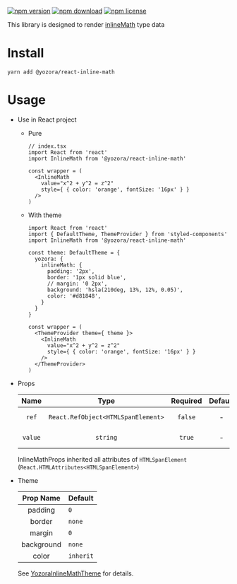 [![npm version](https://img.shields.io/npm/v/@yozora/react-inline-math.svg)](https://www.npmjs.com/package/@yozora/react-inline-math)
[![npm download](https://img.shields.io/npm/dm/@yozora/react-inline-math.svg)](https://www.npmjs.com/package/@yozora/react-inline-math)
[![npm license](https://img.shields.io/npm/l/@yozora/react-inline-math.svg)](https://www.npmjs.com/package/@yozora/react-inline-math)


This library is designed to render [inlineMath][mathjax] type data


# Install

  ```shell
  yarn add @yozora/react-inline-math
  ```

# Usage
  * Use in React project

    - Pure

      ```tsx
      // index.tsx
      import React from 'react'
      import InlineMath from '@yozora/react-inline-math'

      const wrapper = (
        <InlineMath
          value="x^2 + y^2 = z^2"
          style={ { color: 'orange', fontSize: '16px' } }
        />
      )
      ```

    - With theme

      ```tsx
      import React from 'react'
      import { DefaultTheme, ThemeProvider } from 'styled-components'
      import InlineMath from '@yozora/react-inline-math'

      const theme: DefaultTheme = {
        yozora: {
          inlineMath: {
            padding: '2px',
            border: '1px solid blue',
            // margin: '0 2px',
            background: 'hsla(210deg, 13%, 12%, 0.05)',
            color: '#d81848',
          }
        }
      }

      const wrapper = (
        <ThemeProvider theme={ theme }>
          <InlineMath
            value="x^2 + y^2 = z^2"
            style={ { color: 'orange', fontSize: '16px' } }
          />
        </ThemeProvider>
      )
      ```

  * Props

     Name     | Type                                | Required  | Default | Description
    :--------:|:-----------------------------------:|:---------:|:-------:|:-------------
     `ref`    | `React.RefObject<HTMLSpanElement>`  | `false`   | -       | Forwarded ref callback
     `value`  | `string`                            | `true`    | -       | InlineMath content

    InlineMathProps inherited all attributes of `HTMLSpanElement` (`React.HTMLAttributes<HTMLSpanElement>`)

  * Theme

     Prop Name    | Default
    :------------:|:--------------
     padding      | `0`
     border       | `none`
     margin       | `0`
     background   | `none`
     color        | `inherit`

    See [YozoraInlineMathTheme][] for details.


[mathjax]: https://www.mathjax.org/
[YozoraInlineMathTheme]: (https://github.com/guanghechen/yozora-react/blob/master/packages/inline-math/src/theme.ts)
